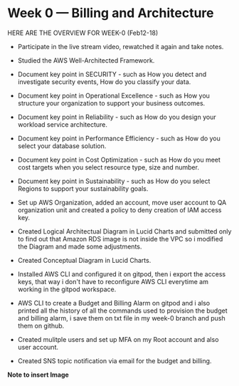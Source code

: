 # Week 0 — Billing and Architecture

HERE ARE THE OVERVIEW FOR WEEK-0 (Feb12-18)

- Participate in the live stream video, rewatched it again and take notes.

- Studied the AWS Well-Architected Framework. 
- Document key point in SECURITY - such as How you detect and investigate security events, How do you classify your data.
- Document key point in Operational Excellence - such as How you structure your organization to support your business outcomes.
- Document key point in Reliability - such as How do you design your workload service architecture.
- Document key point in Performance Efficiency - such as How do you select your database solution.
- Document key point in Cost Optimization - such as How do you meet cost targets when you select resource type, size and number.
- Document key point in Sustainability - such as How do you select Regions to support your sustainability goals.

- Set up AWS Organization, added an account, move user account to QA organization unit and created a policy to deny creation of IAM access key.

- Created Logical Architectual Diagram in Lucid Charts and submitted only to find out that Amazon RDS image is not inside the VPC so i modified the Diagram and made some adjustments.

- Created Conceptual Diagram in Lucid Charts.

- Installed AWS CLI and configured it on gitpod, then i export the access keys, that way i don't have to reconfigure AWS CLI everytime am working in the gitpod workspace.

- AWS CLI to create a Budget and Billing Alarm on gitpod and i also printed all the history of all the commands used to provision the budget and billing alarm,   i save them on txt file in my week-0 branch and push them on github.

- Created mulitple users and set up MFA on my Root account and also user account.

- Created SNS topic notification via email for the budget and billing.

**Note to insert Image**

